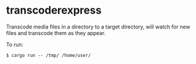 # transcoderexpress

Transcode media files in a directory to a target directory, will watch for new files and transcode them as they appear.

To run:

    $ cargo run -- /tmp/ /home/user/
